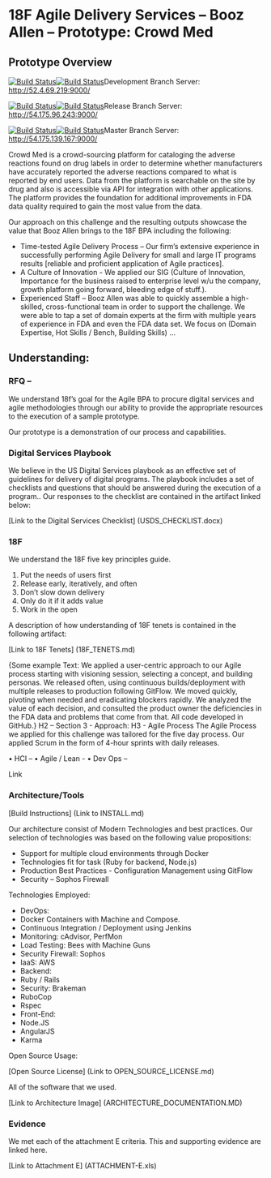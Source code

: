 # 18F Agile Delivery Services – Booz Allen – Prototype: Crowd Med

## Prototype Overview

[![Build Status](http://52.0.92.86:8080/buildStatus/icon?job=Development_FrontEnd_Builder)](http://52.0.92.86:8080/view/Development/job/Development_FrontEnd_Builder/)[![Build Status](http://52.0.92.86:8080/buildStatus/icon?job=Development_API_Builder)](http://52.0.92.86:8080/view/Development/job/Development_API_Builder/)Development Branch Server: http://52.4.69.219:9000/

[![Build Status](http://52.0.92.86:8080/buildStatus/icon?job=Release_FrontEnd_Builder)](http://52.0.92.86:8080/view/Release/job/Release_FrontEnd_Builder/)[![Build Status](http://52.0.92.86:8080/buildStatus/icon?job=Release_API_Builder)](http://52.0.92.86:8080/view/Release/job/Release_API_Builder/)Release Branch Server: http://54.175.96.243:9000/

[![Build Status](http://52.0.92.86:8080/buildStatus/icon?job=Master_FrontEnd_Builder)](http://52.0.92.86:8080/view/Master/job/Master_FrontEnd_Builder/)[![Build Status](http://52.0.92.86:8080/buildStatus/icon?job=Master_API_Builder)](http://52.0.92.86:8080/view/Master/job/Master_API_Builder/)Master Branch Server: http://54.175.139.167:9000/

Crowd Med is a crowd-sourcing platform for cataloging the adverse reactions found on drug labels in order to determine whether manufacturers have accurately reported the adverse reactions compared to what is reported by end users.  Data from the platform is searchable on the site by drug and also is accessible via API for integration with other applications.   The platform provides the foundation for additional improvements in FDA data quality required to gain the most value from the data.

Our approach on this challenge and the resulting outputs showcase the value that Booz Allen brings to the 18F BPA including the following:

*	Time-tested Agile Delivery Process – Our firm’s extensive experience in successfully performing Agile Delivery for small and large IT programs results [reliable and proficient application of Agile practices].
*	A Culture of Innovation - We applied our SIG (Culture of Innovation, Importance for the business raised to enterprise level w/u the company, growth platform going forward, bleeding edge of stuff.).
*	Experienced Staff – Booz Allen was able to quickly assemble a high-skilled, cross-functional team in order to support the challenge.  We were able to tap a set of domain experts at the firm with multiple years of experience in FDA and even the FDA data set.   We focus on (Domain Expertise, Hot Skills / Bench, Building Skills) …

## Understanding:

### RFQ –
We understand 18f’s goal for the Agile BPA to procure digital services and agile methodologies through our ability to provide the appropriate resources to the execution of a sample prototype.

Our prototype is a demonstration of our process and capabilities.

### Digital Services Playbook
We believe in the US Digital Services playbook as an effective set of guidelines for delivery of digital programs.  The playbook includes a set of checklists and questions that should be answered during the execution of a program..  Our responses to the checklist are contained in the artifact linked below:

[Link to the Digital Services Checklist] (USDS_CHECKLIST.docx)

### 18F
We understand the 18F five key principles guide.

1.	Put the needs of users first
2.	Release early, iteratively, and often 
3.	Don’t slow down delivery
4.	Only do it if it adds value
5.	Work in the open

A description of how understanding of 18F tenets is contained in the following artifact:

[Link to 18F Tenets] (18F_TENETS.md)

{Some example Text: We applied a user-centric approach to our Agile process starting with visioning session, selecting a concept, and building personas.   We released often, using continuous builds/deployment with multiple releases to production following GitFlow.   We moved quickly, pivoting when needed and eradicating blockers rapidly.  We analyzed the value of each decision, and consulted the product owner the deficiencies in the FDA data and problems that come from that. All code developed in GitHub.}
H2 – Section 3 - Approach:
H3 - Agile Process
The Agile Process we applied for this challenge was tailored for the five day process.   Our applied Scrum in the form of 4-hour sprints with daily releases.

•	HCI – 
•	Agile / Lean - 
•	Dev Ops – 

Link

### Architecture/Tools

[Build Instructions] (Link to INSTALL.md)

Our architecture consist of Modern Technologies and best practices.  Our selection of technologies was based on the following value propositions:
*	Support for multiple cloud environments through Docker 
*	Technologies fit for task (Ruby for backend, Node.js)
*	Production Best Practices - Configuration Management using GitFlow
*	Security – Sophos Firewall

Technologies Employed:
*	DevOps:
  *	Docker Containers with Machine and Compose.
  *	Continuous Integration / Deployment using Jenkins
  *	Monitoring: cAdvisor, PerfMon
  *	Load Testing: Bees with Machine Guns
  *	Security Firewall: Sophos
  *	IaaS: AWS
*	Backend:
  *	Ruby / Rails
  *	Security: Brakeman
  *	RuboCop
  *	Rspec
*	Front-End:
  *	Node.JS
  *	AngularJS
  *	Karma


Open Source Usage:

[Open Source License] (Link to OPEN_SOURCE_LICENSE.md)

All of the software that we used.




[Link to Architecture Image] (ARCHITECTURE_DOCUMENTATION.MD)

### Evidence
We met each of the attachment E criteria.  This and supporting evidence are linked here.

[Link to Attachment E] (ATTACHMENT-E.xls)
